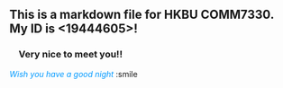 ## This is a markdown file for HKBU COMM7330. My ID is <19444605>!

### &emsp;Very nice to meet you!!


<font color=#0099FF>*Wish you have a good night*</font>
:smile
